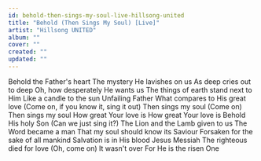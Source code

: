 ```yaml
---
id: behold-then-sings-my-soul-live-hillsong-united
title: "Behold (Then Sings My Soul) [Live]"
artist: "Hillsong UNITED"
album: ""
cover: ""
created: ""
updated: ""
---
```


Behold the Father's heart
The mystery He lavishes on us
As deep cries out to deep
Oh, how desperately He wants us
The things of earth stand next to Him
Like a candle to the sun
Unfailing Father
What compares to His great love
(Come on, if you know it, sing it out)
Then sings my soul (Come on)
Then sings my soul
How great Your love is
How great Your love is
Behold His holy Son (Can we just sing it?)
The Lion and the Lamb given to us
The Word became a man
That my soul should know its Saviour
Forsaken for the sake of all mankind
Salvation is in His blood
Jеsus Messiah
The righteous diеd for love (Oh, come on)
It wasn't over
For He is the risen One